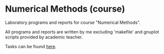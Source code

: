 # Numerical Methods (course)
Laboratory programs and reports for course "Numerical Methods".

All programs and reports are written by me excluding 'makefile' and gnuplot scripts provided by academic teacher.

Tasks can be found [here](http://home.agh.edu.pl/~chwiej/mn.html).
